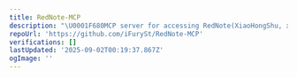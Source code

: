 ```yaml
---
title: RedNote-MCP
description: "\U0001F680MCP server for accessing RedNote(XiaoHongShu, xhs)."
repoUrl: 'https://github.com/iFurySt/RedNote-MCP'
verifications: []
lastUpdated: '2025-09-02T00:19:37.867Z'
ogImage: ''
---
```


